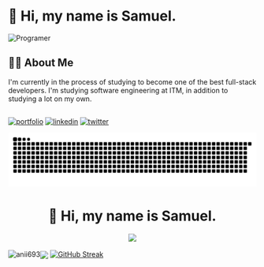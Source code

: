 # 👋 Hi, my name is Samuel.

<img src = "https://github.com/Samnmy/Samnmy/issues/1#issue-3128428250" alt= "Programer">

## 🧑‍💻 About Me

I'm currently in the process of studying to become one of the best full-stack developers. I'm studying software engineering at ITM, in addition to studying a lot on my own.

## 
[![portfolio](https://img.shields.io/badge/my_portfolio-000?style=for-the-badge&logo=ko-fi&logoColor=white)](https://katherineoelsner.com/)
[![linkedin](https://img.shields.io/badge/linkedin-0A66C2?style=for-the-badge&logo=linkedin&logoColor=white)](https://www.linkedin.com/)
[![twitter](https://img.shields.io/badge/twitter-1DA1F2?style=for-the-badge&logo=twitter&logoColor=white)](https://twitter.com/)



<img src = "https://github.com/7oSkaaa/7oSkaaa/blob/output/github-contribution-grid-snake.svg?" alt = "Snake Game"/>


<h1 align="center">👋 Hi, my name is Samuel. </h1> 

<p align="center">
  <a href="https://skillicons.dev">
    <img src="https://skillicons.dev/icons?i=linux,py,html,css,js,php,mysql,java" />
  </a>
</p>

<p><img align="left" src="https://github-readme-stats.vercel.app/api/top-langs?username=Samnmy&theme=dark&locale=en&layout=compact" alt="anii693" /></p>
<img  align="center"  src="https://github-readme-stats.vercel.app/api?username=Samnmy&theme=dark&show_icons=true&count_private=true" />
<a href="https://git.io/streak-stats"><img src="https://streak-stats.demolab.com?user=Samnmy&theme=midnight-purple&border_radius=5&date_format=M%20j%5B%2C%20Y%5D&mode=weekly" alt="GitHub Streak" /></a>

